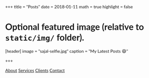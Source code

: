 +++
title = "Posts"
date = 2018-01-11
math = true
highlight = false

# Optional featured image (relative to `static/img/` folder).
[header]
image = "sajal-selfie.jpg"
caption = "My Latest Posts 😄"

+++

<!DOCTYPE html>
<html>
<head>
<meta name="viewport" content="width=device-width, initial-scale=1">
<style>
body {
    font-family: "Lato", sans-serif;
}

.sidenav {
    width: 250px;
    position: fixed;
    z-index: 1;
    top: 40px;
    left: 10px;
    background: #eee;
    overflow-x: hidden;
    padding: 8px 0;
}

.sidenav a {
    padding: 6px 8px 6px 16px;
    text-decoration: none;
    font-size: 25px;
    color: #2196F3;
    display: block;
}

.sidenav a:hover {
    color: #064579;
}

.main {
    margin-left: 140px; /* Same width as the sidebar + left position in px */
    font-size: 28px; /* Increased text to enable scrolling */
    padding: 0px 10px;
}

@media screen and (max-height: 450px) {
    .sidenav {padding-top: 15px;}
    .sidenav a {font-size: 18px;}
}
</style>
</head>
<body>
<div class="sidenav">
  <a href="#about">About</a>
  <a href="#services">Services</a>
  <a href="#clients">Clients</a>
  <a href="#contact">Contact</a>
</div> 
</body>
</html> 
